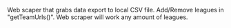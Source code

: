 Web scaper that grabs data export to local CSV file. Add/Remove leagues in "getTeamUrls()". Web scraper will work any amount of leagues.

